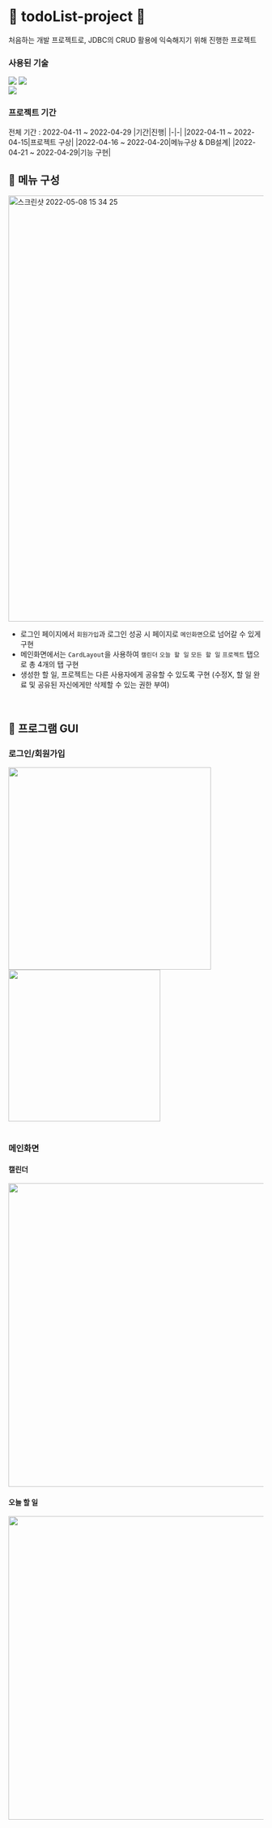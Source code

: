 # 📆 todoList-project 📆
처음하는 개발 프로젝트로, JDBC의 CRUD 활용에 익숙해지기 위해 진행한 프로젝트

### 사용된 기술
<div>
  <img src="https://img.shields.io/badge/java-007396?style=for-the-badge&logo=java&logoColor=white">
  <img src="https://img.shields.io/badge/oracle-F80000?style=for-the-badge&logo=oracle&logoColor=white">
</div>
<img src="https://img.shields.io/badge/windows-0078D6?style=for-the-badge&logo=windows&logoColor=white">

### 프로젝트 기간
전체 기간 : 2022-04-11 ~ 2022-04-29
|기간|진행|
|-|-|
|2022-04-11 ~ 2022-04-15|프로젝트 구상|
|2022-04-16 ~ 2022-04-20|메뉴구상 & DB설계|
|2022-04-21 ~ 2022-04-29|기능 구현|

## 📖 메뉴 구성
<img width="842" alt="스크린샷 2022-05-08 15 34 25" src="https://user-images.githubusercontent.com/88151484/167284861-2d2e927b-a297-4e81-a1d9-e9faf5bb6802.png">

- 로그인 페이지에서 ```회원가입```과 로그인 성공 시 페이지로 ```메인화면```으로 넘어갈 수 있게 구현
- 메인화면에서는 ```CardLayout```을 사용하여 ```캘린더``` ```오늘 할 일``` ```모든 할 일``` ```프로젝트``` 탭으로 총 4개의 탭 구현
- 생성한 할 일, 프로젝트는 다른 사용자에게 공유할 수 있도록 구현 (수정X, 할 일 완료 및 공유된 자신에게만 삭제할 수 있는 권한 부여)

<br>

## 🎨 프로그램 GUI
### 로그인/회원가입
<div>
<img width="400px" src="https://user-images.githubusercontent.com/88151484/167284322-4d061638-d17e-47a2-94a0-f86a65c79c89.png">
<img width="300px" src="https://user-images.githubusercontent.com/88151484/167284327-436e35c1-078b-4f3c-bbf3-fd692b22155b.png">
</div>
<br>

### 메인화면
#### 캘린더
<img width="600px" src="https://user-images.githubusercontent.com/88151484/167284320-4eb132d6-ecb8-43f0-b93d-539d160bcc2c.png">

#### 오늘 할 일
<img width="600px" src="https://user-images.githubusercontent.com/88151484/167284346-ce5699d4-c939-4c69-bbae-28e76a60ab1d.png">
